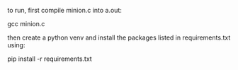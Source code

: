 to run, first compile minion.c into a.out:

gcc minion.c

then create a python venv and install the packages listed in requirements.txt using:

pip install -r requirements.txt

